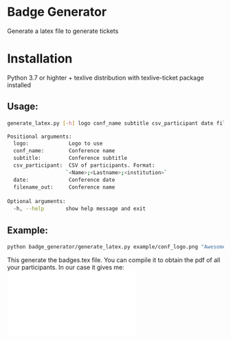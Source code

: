 # Badge Generator

Generate a latex file to generate tickets

# Installation
Python 3.7 or highter + texlive distribution with texlive-ticket package installed

## Usage:

```bash
generate_latex.py [-h] logo conf_name subtitle csv_participant date filename_out
```
```bash
Positional arguments:
  logo:             Logo to use
  conf_name:        Conference name
  subtitle:         Conference subtitle
  csv_participant:  CSV of participants. Format:
                   `<Name>;<Lastname>;<institution>`
  date:             Conference date
  filename_out:     Conference name

Optional arguments:
  -h, --help       show help message and exit
```

## Example:

```bash
python badge_generator/generate_latex.py example/conf_logo.png "Awesome Conference" "In dreamland" example/list_of_participants.csv "1st october 2019" badges.tex
```

This generate the badges.tex file.
You can compile it to obtain the pdf of all your participants.
In our case it gives me: ![badges](./example/badges.pdf)


